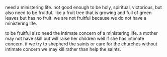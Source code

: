 need a ministering life. not good enough to be holy, spiritual, victorious, but also need
to be fruitful. like a fruit tree
that is growing and full of green leaves but has no fruit. we are not fruitful because we do not have a ministering life. 

to be fruitful also need the intimate concern of a ministering life. a mother may not have skill but will raise her children well if she has intimate concern. if we try to shepherd the saints or care for the churches without intimate concern we may kill rather than help the saints.
